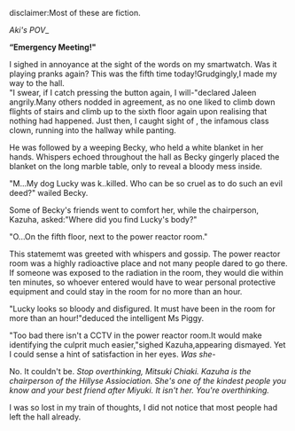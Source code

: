 disclaimer:Most of these are fiction.


_Aki's POV__

**“Emergency Meeting!"**

   I sighed in annoyance at the sight of the words on my smartwatch. Was it  playing pranks again? This was the fifth time today!Grudgingly,I made my way to the hall.       
   "I swear, if I catch  pressing the button again, I will-"declared Jaleen angrily.Many others nodded in agreement, as no one liked to climb down flights of stairs and climb up to the sixth floor again upon realising that nothing had happened. Just then, I caught sight of , the infamous class clown, running into the hallway while panting.
   
   He was followed by a weeping Becky, who held a white blanket in her hands. Whispers echoed throughout the hall as Becky gingerly placed the  blanket on the long marble table, only to reveal a bloody mess inside.
    
   "M...My dog Lucky was k..killed. Who can be so cruel as to do such an evil deed?" wailed Becky.
    
   Some of Becky's friends went to comfort her, while the chairperson, Kazuha, asked:"Where did you find Lucky's body?"
   
   "O...On the fifth floor, next to the power reactor room."
   
   This statememt was greeted with whispers and gossip. The power reactor room was a highly radioactive place and not many people dared to go there. If someone was exposed to the radiation in the room, they would die within ten minutes, so whoever entered would have to wear personal protective equipment and could stay in the room for no more than an hour.
   
   "Lucky looks so bloody and disfigured. It must have been in the room for more than an hour!"deduced the intelligent Ms Piggy.
   
   "Too bad there isn't a CCTV in the power reactor room.It would make identifying the culprit much easier,"sighed Kazuha,appearing dismayed. Yet I could sense a hint of satisfaction in her eyes. _Was she-_
   
   No. It couldn't be. _Stop overthinking, Mitsuki Chiaki. Kazuha is the chairperson of the Hillyse Assiociation. She's one of the kindest people you know and your best friend after Miyuki. It isn't her. You're overthinking._
   
   I was so lost in my train of thoughts, I did not notice that most people had left the hall already.
   
     
